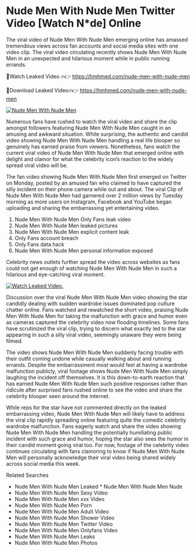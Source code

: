 ﻿# Nude Men With Nude Men Twitter Video [Watch N*de] Online

The viral video of ﻿Nude Men With Nude Men emerging online has amassed tremendous views across fan accounts and social media sites with one video clip. The viral video circulating recently shows ﻿Nude Men With Nude Men in an unexpected and hilarious moment while in public running errands. 

🔴Watch Leaked Video 🔥👉  https://hmhmed.com/nude-men-with-nude-men 

🔴Download Leaked Video🔥👉  https://hmhmed.com/nude-men-with-nude-men 

[![Nude Men With Nude Men](https://i.imgur.com/dJHk4Zq.gif)](https://hmhmed.com/nude-men-with-nude-men)

Numerous fans have rushed to watch the viral video and share the clip amongst followers featuring ﻿Nude Men With Nude Men caught in an amusing and awkward situation. While surprising, the authentic and candid video showing ﻿Nude Men With Nude Men handling a real life blooper so genuinely has earned praise from viewers. Nonetheless, fans watch the current viral video of ﻿Nude Men With Nude Men that emerged online with delight and clamor for what the celebrity icon’s reaction to the widely spread viral video will be.

The fan video showing ﻿Nude Men With Nude Men first emerged on Twitter on Monday, posted by an amused fan who claimed to have captured the silly incident on their phone camera while out and about. The viral Clip of ﻿Nude Men With Nude Men had garnered over 2 million views by Tuesday morning as more users on Instagram, Facebook and YouTube began uploading and sharing the embarrassing yet entertaining video. 

1. ﻿Nude Men With Nude Men Only Fans leak video
2. ﻿Nude Men With Nude Men leaked pictures
3. ﻿Nude Men With Nude Men explicit content leak
4. Only Fans account breach
5. Only Fans data hack
6. ﻿Nude Men With Nude Men personal information exposed

Celebrity news outlets further spread the video across websites as fans could not get enough of watching ﻿Nude Men With Nude Men in such a hilarious and eye-catching viral moment. 

[![Watch Leaked Video.](https://miro.medium.com/v2/resize:fit:828/format:webp/1*cilzJN44JGOrTw9NJCrNHA.gif "Watch Leaked Video")](https://hmhmed.com/nude-men-with-nude-men)

Discussion over the viral ﻿Nude Men With Nude Men video showing the star candidly dealing with sudden wardrobe issues dominated pop culture chatter online. Fans watched and rewatched the short video, praising ﻿Nude Men With Nude Men for taking the malfunction with grace and humor even as cameras captured the celebrity video now flooding timelines. Some fans have scrutinized the viral clip, trying to discern what exactly led to the star appearing in such a silly viral video, seemingly unaware they were being filmed.

The video shows ﻿Nude Men With Nude Men suddenly facing trouble with their outfit coming undone while casually walking about and running errands. Despite the embarrassment most would feel at having a wardrobe malfunction publicly, viral footage shows ﻿Nude Men With Nude Men simply laughing the incident off themselves. It is this down-to-earth reaction that has earned ﻿Nude Men With Nude Men such positive responses rather than ridicule after surprised fans rushed online to see the video and share the celebrity blooper seen around the internet.  

While reps for the star have not commented directly on the leaked embarrassing video, ﻿Nude Men With Nude Men will likely have to address the viral clip rapidly spreading online featuring quite the comedic celebrity wardrobe malfunction. Fans eagerly watch and share the video showing ﻿Nude Men With Nude Men handling the potentially humiliating public incident with such grace and humor, hoping the star also sees the humor in their candid moment going viral too. For now, footage of the celebrity video continues circulating with fans clamoring to know if ﻿Nude Men With Nude Men will personally acknowledge their viral video being shared widely across social media this week.

Related Searches
* ﻿Nude Men With Nude Men Leaked
﻿* Nude Men With Nude Men Nude
* ﻿Nude Men With Nude Men Sexy Video
* ﻿Nude Men With Nude Men xxx Video
* ﻿Nude Men With Nude Men Porn
* ﻿Nude Men With Nude Men Adult Video
* ﻿Nude Men With Nude Men Shower Video
* ﻿Nude Men With Nude Men Twitter Video
* ﻿Nude Men With Nude Men Onlyfans Video
* ﻿Nude Men With Nude Men Leaks
* ﻿Nude Men With Nude Men Photos